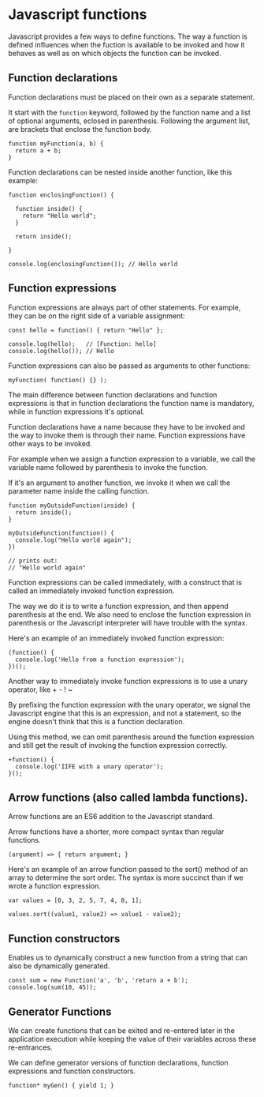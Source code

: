# Javascript functions

Javascript provides a few ways to define functions.
The way a function is defined influences when the fuction is available to be
invoked and how it behaves as well as on which objects the function can be
invoked.

## Function declarations 

Function declarations must be placed on their own as a separate statement.

It start with the `function` keyword, followed by the function name and a list
of optional arguments, eclosed in parenthesis.
Following the argument list, are brackets that enclose the function body.

```
function myFunction(a, b) {
  return a + b;
}
```

Function declarations can be nested inside another function, like this example:

```
function enclosingFunction() {   
                                 
  function inside() {            
    return "Hello world";        
  }                              
                                 
  return inside();               
                                 
}                                
                                 
console.log(enclosingFunction()); // Hello world
```

## Function expressions

Function expressions are always part of other statements. For example, they can
be on the right side of a variable assignment:

```
const hello = function() { return "Hello" };

console.log(hello);   // [Function: hello]
console.log(hello()); // Hello
```

Function expressions can also be passed as arguments to other functions:

```
myFunction( function() {} );
```

The main difference between function declarations and function expressions is
that in function declarations the function name is mandatory, while in function
expressions it's optional.

Function declarations have a name because they have to be invoked and the way to
invoke them is through their name.
Function expressions have other ways to be invoked. 

For example when we assign a function expression to a variable, we call the
variable name followed by parenthesis to invoke the function.

If it's an argument to another function, we invoke it when we call the parameter
name inside the calling function.

```
function myOutsideFunction(inside) {
  return inside();
}

myOutsideFunction(function() {
  console.log("Hello world again");
})

// prints out:
// "Hello world again"
```

Function expressions can be called immediately, with a construct that is called
an immediately invoked function expression.

The way we do it is to write a function expression, and then append parenthesis
at the end. We also need to enclose the function expression in parenthesis or
the Javascript interpreter will have trouble with the syntax.

Here's an example of an immediately invoked function expression:

```
(function() {
  console.log('Hello from a function expression');
})();
```

Another way to immediately invoke function expressions is to use a unary
operator, like + - ! ~

By prefixing the function expression with the unary operator, we signal the
Javascript engine that this is an expression, and not a statement, so the engine
doesn't think that this is a function declaration.

Using this method, we can omit parenthesis around the function expression and
still get the result of invoking the function expression correctly.

```
+function() {
  console.log('IIFE with a unary operator');
}();
```





## Arrow functions (also called lambda functions).

Arrow functions are an ES6 addition to the Javascript standard.

Arrow functions have a shorter, more compact syntax than regular functions.

```
(argument) => { return argument; }
```

Here's an example of an arrow function passed to the sort() method of an array to
determine the sort order.
The syntax is more succinct than if we wrote a function expression.

```
var values = [0, 3, 2, 5, 7, 4, 8, 1];

values.sort((value1, value2) => value1 - value2);
```


## Function constructors

Enables us to dynamically construct a new function from a string that can also
be dynamically generated.

```
const sum = new Function('a', 'b', 'return a + b');
console.log(sum(10, 45));
```

## Generator Functions

We can create functions that can be exited and re-entered later in the
application execution while keeping the value of their variables across these
re-entrances.

We can define generator versions of function declarations, function expressions
and function constructors.

```
function* myGen() { yield 1; }
```
